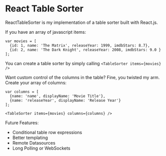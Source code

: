 React Table Sorter
================

ReactTableSorter is my implementation of a table sorter built with React.js.

If you have an array of javascript items:
```
var movies = [
  {id: 1, name: 'The Matrix', releaseYear: 1999, imdbStars: 8.7},
  {id: 2, name: 'The Dark Knight', releaseYear: 2008, imdbStars: 9.0 }
];
```

You can create a table sorter by simply calling `<TableSorter items={movies} />`

Want custom control of the columns in the table? Fine, you twisted my arm.  Create your array of columns:

```
var columns = [
  {name: 'name', displayName: 'Movie Title'}, 
  {name: 'releaseYear', displayName: 'Release Year'}
];
```

`<TableSorter items={movies} columns={columns} />`

Future Features:

* Conditional table row expressions
* Better templating
* Remote Datasources
* Long Polling or WebSockets
